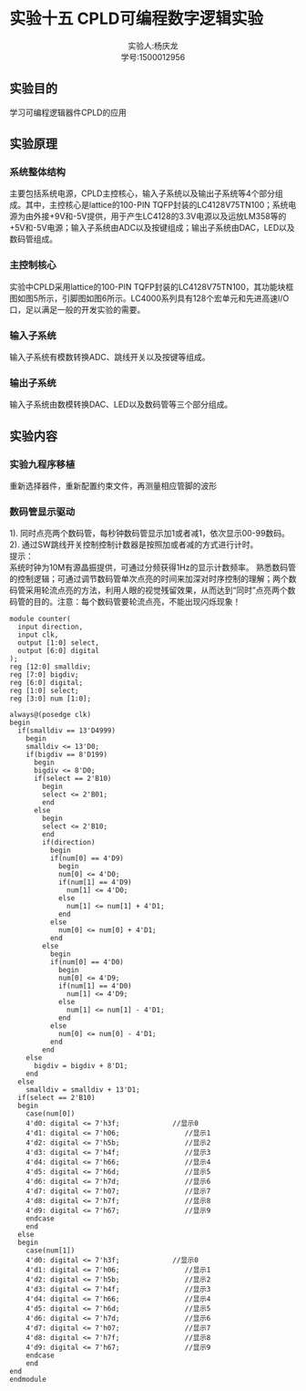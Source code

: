 #  实验十五 CPLD可编程数字逻辑实验

<div style="text-align:center">实验人:杨庆龙<br/>学号:1500012956</div>

## 实验目的
学习可编程逻辑器件CPLD的应用

## 实验原理
### 系统整体结构
主要包括系统电源，CPLD主控核心，输入子系统以及输出子系统等4个部分组成。其中，主控核心是lattice的100-PIN TQFP封装的LC4128V75TN100；系统电源为由外接+9V和-5V提供，用于产生LC4128的3.3V电源以及运放LM358等的+5V和-5V电源；输入子系统由ADC以及按键组成；输出子系统由DAC，LED以及数码管组成。
### 主控制核心
实验中CPLD采用lattice的100-PIN TQFP封装的LC4128V75TN100，其功能块框图如图5所示，引脚图如图6所示。LC4000系列具有128个宏单元和先进高速I/O口，足以满足一般的开发实验的需要。
### 输入子系统
输入子系统有模数转换ADC、跳线开关以及按键等组成。
### 输出子系统
输入子系统由数模转换DAC、LED以及数码管等三个部分组成。
## 实验内容
### 实验九程序移植
重新选择器件，重新配置约束文件，再测量相应管脚的波形
### 数码管显示驱动
1). 同时点亮两个数码管，每秒钟数码管显示加1或者减1，依次显示00-99数码。<br/>
2). 通过SW跳线开关控制控制计数器是按照加或者减的方式进行计时。<br/>
提示：<br/>
系统时钟为10M有源晶振提供，可通过分频获得1Hz的显示计数频率。
熟悉数码管的控制逻辑；可通过调节数码管单次点亮的时间来加深对时序控制的理解；两个数码管采用轮流点亮的方法，利用人眼的视觉残留效果，从而达到“同时”点亮两个数码管的目的。注意：每个数码管要轮流点亮，不能出现闪烁现象！

```
module counter(
  input direction,
  input clk,
  output [1:0] select,
  output [6:0] digital
);
reg [12:0] smalldiv;
reg [7:0] bigdiv;
reg [6:0] digital;
reg [1:0] select;
reg [3:0] num [1:0];

always@(posedge clk)
begin
  if(smalldiv == 13'D4999)
    begin
    smalldiv <= 13'D0;
    if(bigdiv == 8'D199)
      begin
      bigdiv <= 8'D0;
      if(select == 2'B10)
        begin
        select <= 2'B01;
        end
      else
        begin
        select <= 2'B10;
        end
        if(direction)
          begin
          if(num[0] == 4'D9)
            begin
            num[0] <= 4'D0;
            if(num[1] == 4'D9)
              num[1] <= 4'D0;
            else
              num[1] <= num[1] + 4'D1;
            end
          else
            num[0] <= num[0] + 4'D1;
          end
        else
          begin
          if(num[0] == 4'D0)
            begin
            num[0] <= 4'D9;
            if(num[1] == 4'D0)
              num[1] <= 4'D9;
            else
              num[1] <= num[1] - 4'D1;
            end
          else
            num[0] <= num[0] - 4'D1;
          end
        end
    else
      bigdiv = bigdiv + 8'D1;
    end
  else
    smalldiv = smalldiv + 13'D1;
  if(select == 2'B10)
  begin
    case(num[0])
    4'd0: digital <= 7'h3f;				//显示0
    4'd1: digital <= 7'h06;                //显示1
    4'd2: digital <= 7'h5b;                //显示2
    4'd3: digital <= 7'h4f;                //显示3
    4'd4: digital <= 7'h66;                //显示4
    4'd5: digital <= 7'h6d;                //显示5
    4'd6: digital <= 7'h7d;                //显示6
    4'd7: digital <= 7'h07;                //显示7
    4'd8: digital <= 7'h7f;                //显示8
    4'd9: digital <= 7'h67;                //显示9
    endcase
    end
  else
  begin
    case(num[1])
    4'd0: digital <= 7'h3f;				//显示0
    4'd1: digital <= 7'h06;                //显示1
    4'd2: digital <= 7'h5b;                //显示2
    4'd3: digital <= 7'h4f;                //显示3
    4'd4: digital <= 7'h66;                //显示4
    4'd5: digital <= 7'h6d;                //显示5
    4'd6: digital <= 7'h7d;                //显示6
    4'd7: digital <= 7'h07;                //显示7
    4'd8: digital <= 7'h7f;                //显示8
    4'd9: digital <= 7'h67;                //显示9
    endcase
    end
end
endmodule

```
